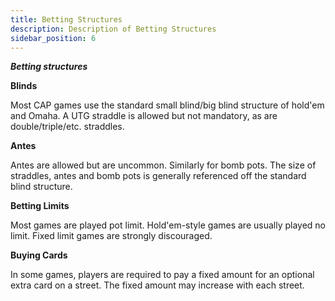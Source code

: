 ```yaml
---
title: Betting Structures
description: Description of Betting Structures
sidebar_position: 6
---
```


**_Betting structures_**

**Blinds**

Most CAP games use the standard small blind/big blind structure of
hold'em and Omaha. A UTG straddle is allowed but not mandatory, as are
double/triple/etc. straddles.

**Antes**

Antes are allowed but are uncommon. Similarly for bomb pots. The size of
straddles, antes and bomb pots is generally referenced off the standard
blind structure.

**Betting Limits**

Most games are played pot limit. Hold'em-style games are usually played
no limit. Fixed limit games are strongly discouraged.

**Buying Cards**

In some games, players are required to pay a fixed amount for an
optional extra card on a street. The fixed amount may increase with each
street.